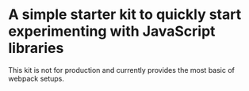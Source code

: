 # A simple starter kit to quickly start experimenting with JavaScript libraries

This kit is not for production and currently provides the most basic of webpack setups.
